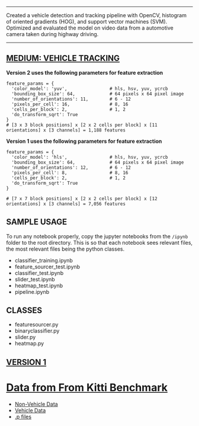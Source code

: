 ------

Created a vehicle detection and tracking pipeline with OpenCV, histogram of oriented gradients (HOG), and support vector machines (SVM). Optimized and evaluated the model on video data from a automotive camera taken during highway driving.

------
[MEDIUM: VEHICLE TRACKING ](https://medium.com/@mithi/vehicles-tracking-with-hog-and-linear-svm-c9f27eaf521a)
------

**Version 2 uses the following parameters for feature extraction**

```
feature_params = {
  'color_model': 'yuv',                # hls, hsv, yuv, ycrcb
  'bounding_box_size': 64,             # 64 pixels x 64 pixel image
  'number_of_orientations': 11,        # 6 - 12
  'pixels_per_cell': 16,               # 8, 16
  'cells_per_block': 2,                # 1, 2
  'do_transform_sqrt': True
}
# [3 x 3 block positions] x [2 x 2 cells per block] x [11 orientations] x [3 channels] = 1,188 features
```

**Version 1 uses the following parameters for feature extraction**
```
feature_params = {
  'color_model': 'hls',                # hls, hsv, yuv, ycrcb
  'bounding_box_size': 64,             # 64 pixels x 64 pixel image
  'number_of_orientations': 12,        # 6 - 12
  'pixels_per_cell': 8,                # 8, 16
  'cells_per_block': 2,                # 1, 2
  'do_transform_sqrt': True
}

# [7 x 7 block positions] x [2 x 2 cells per block] x [12 orientations] x [3 channels] = 7,056 features
```


## SAMPLE USAGE

To run any notebook properly, copy the jupyter notebooks from the `/ipynb` folder to the root directory.
This is so that each notebook sees relevant files, the most relevant files being the python classes.

- classifier_training.ipynb
- feature_sourcer_test.ipynb
- classifier_test.ipynb
- slider_test.ipynb
- heatmap_test.ipynb
- pipeline.ipynb

## CLASSES
- featuresourcer.py
- binaryclassifier.py
- slider.py
- heatmap.py

## [VERSION 1](./A-VEHICLE-TRACKING/)

# [Data from From Kitti Benchmark](http://www.cvlibs.net/datasets/kitti/eval_object.php?obj_benchmark=2d)
- [Non-Vehicle Data](https://www.dropbox.com/s/3kcbbvau7mnqzwe/non-vehicles.zip?dl=0)
- [Vehicle Data](https://www.dropbox.com/s/gwgvzm2ek9zx984/vehicles.zip?dl=0)
- [.p files](https://www.dropbox.com/s/jupqa5nwey4bvgm/traffic-signs-data.zip?dl=0)
